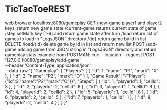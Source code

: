 # TicTacToeREST
web browser localhost:8080/gameplay
GET
/new-game
    player1 and player2 keys, return new game state
/current-game
    returns current state of game
    /step
        setMark key (1-9) and return game state after turn
/load
    return list of games to load in "LogsJSON" directory
    /{id}
    return game by id in list
DELETE
/load/{id}
    delete game by id in list and return new list
POST
/add-game
    adding game from JSON string in "LogsJSON" directory and return gameplay stats
    example from POSTMAN:
    curl --location --request POST '127.0.0.1:8080/gameplay/add-game' \
--header 'Content-Type: application/json' \
--data-raw '{
    "Gameplay": {
        "Players": [
            {
                "id": 1,
                "name": "P1",
                "mark": "X"
            },
            {
                "id": 2,
                "name": "P2",
                "mark": "O"
            }
        ],
        "Game Result": "{\"Player\":{\"id\":2,\"name\":\"P2\",\"mark\":\"O\"}}",
        "Steps": [
            {
                "id": 1,
                "playerId": 1,
                "cellId": 3
            },
            {
                "id": 2,
                "playerId": 2,
                "cellId": 6
            },
            {
                "id": 3,
                "playerId": 1,
                "cellId": 9
            },
            {
                "id": 4,
                "playerId": 2,
                "cellId": 2
            },
            {
                "id": 5,
                "playerId": 1,
                "cellId": 8
            },
            {
                "id": 6,
                "playerId": 2,
                "cellId": 5
            },
            {
                "id": 7,
                "playerId": 1,
                "cellId": 1
            },
            {
                "id": 8,
                "playerId": 2,
                "cellId": 4
            }
        ]
    }
}'
